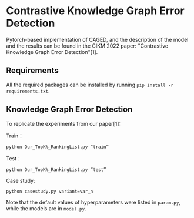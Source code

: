 # Contrastive Knowledge Graph Error Detection
Pytorch-based implementation of CAGED, and the description of the model and the results can be found in the CIKM 2022 paper: "Contrastive Knowledge Graph Error Detection"[1].

## Requirements

All the required packages can be installed by running `pip install -r requirements.txt`.

## Knowledge Graph Error Detection

To replicate the experiments from our paper[1]:

Train：

`python Our_TopK%_RankingList.py “train”`


Test：

`python Our_TopK%_RankingList.py “test”`


Case study:

`python casestudy.py variant=var_n`


Note that the default values of hyperparameters were listed in `param.py`, while the models are in `model.py`.
